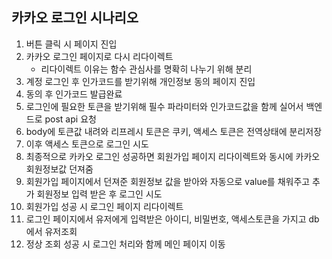 ## 카카오 로그인 시나리오
1. 버튼 클릭 시 페이지 진입
2. 카카오 로그인 페이지로 다시 리다이렉트 
   - 리다이렉트 이유는 함수 관심사를 명확히 나누기 위해 분리
3. 계정 로그인 후 인가코드를 받기위해 개인정보 동의 페이지 진입
4. 동의 후 인가코드 발급완료
5. 로그인에 필요한 토큰을 받기위해 필수 파라미터와 인가코드값을 함께 실어서 백엔드로 post api 요청
6. body에 토큰값 내려와 리프레시 토큰은 쿠키, 액세스 토큰은 전역상태에 분리저장
7. 이후 액세스 토큰으로 로그인 시도
8. 최종적으로 카카오 로그인 성공하면 회원가입 페이지 리다이렉트와 동시에 카카오 회원정보값 던져줌
9. 회원가입 페이지에서 던져준 회원정보 값을 받아와 자동으로 value를 채워주고 추가 회원정보 입력 받은 후 로그인 시도
10. 회원가입 성공 시 로그인 페이지 리다이렉트
11. 로그인 페이지에서 유저에게 입력받은 아이디, 비밀번호, 액세스토큰을 가지고 db에서 유저조회
12. 정상 조회 성공 시 로그인 처리와 함께 메인 페이지 이동